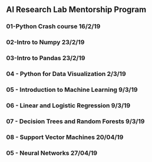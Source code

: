 ## AI Research Lab Mentorship Program

### 01-Python Crash course 16/2/19
### 02-Intro to Numpy 23/2/19
### 03-Intro to Pandas 23/2/19
### 04 - Python for Data Visualization 2/3/19
### 05 - Introduction to Machine Learning 9/3/19
### 06 - Linear and Logistic Regression 9/3/19
### 07 - Decision Trees and Random Forests 9/3/19
### 08 - Support Vector Machines 20/04/19
### 05 - Neural Networks 27/04/19
